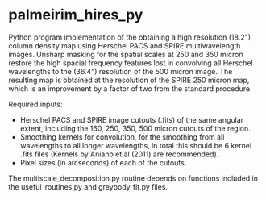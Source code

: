 # palmeirim_hires_py
Python program implementation of the obtaining a high resolution (18.2") column density map using Herschel PACS and SPIRE multiwavelength images. Unsharp masking for the spatial scales at 250 and 350 micron restore the high spacial frequency features lost in convolving all Herschel wavelengths to the (36.4") resolution of the 500 micron image. The resulting map is obtained at the resolution of the SPIRE 250 micron map, which is an improvement by a factor of two from the standard procedure. 

Required inputs:

- Herschel PACS and SPIRE image cutouts (.fits) of the same angular extent, including the 160, 250, 350, 500 micron cutouts of the region.
- Smoothing kernels for convolution, for the smoothing from all wavelengths to all longer wavelengths, in total this should be 6 kernel .fits files (Kernels by Aniano et al (2011) are recommended).
- Pixel sizes (in arcseconds) of each of the cutouts.

The multiscale_decomposition.py routine depends on functions included in the useful_routines.py and greybody_fit.py files.
